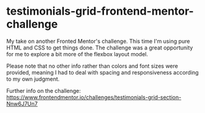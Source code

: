 # testimonials-grid-frontend-mentor-challenge
My take on another Fronted Mentor's challenge. This time I'm using pure HTML and CSS to get things done. The challenge was a great opportunity for me to explore a bit more of the flexbox layout model. 

Please note that no other info rather than colors and font sizes were provided, meaning I had to deal with spacing and responsiveness according to my own judgment. 

Further info on the challenge: 
https://www.frontendmentor.io/challenges/testimonials-grid-section-Nnw6J7Un7

